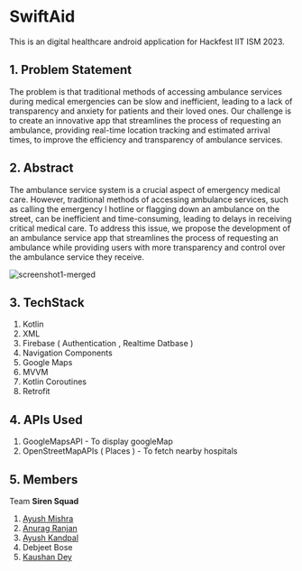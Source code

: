 # SwiftAid
This is an digital  healthcare android application for Hackfest IIT ISM 2023.
## 1. Problem Statement
  The problem is that traditional methods of accessing ambulance services during medical emergencies can be slow and inefficient, leading to a lack of transparency and anxiety   for patients and their loved ones. Our challenge is to create an innovative app that streamlines the process of requesting an ambulance, providing real-time location  tracking  and estimated arrival times, to improve the efficiency and transparency of ambulance services.


## 2. Abstract
   The ambulance service system is a crucial aspect of emergency medical care. However, traditional methods of accessing ambulance services, such as calling the emergency l    hotline or flagging down an ambulance on the street, can be inefficient and time-consuming, leading to delays in receiving critical medical care. To address this issue,      we propose the development of an ambulance service app that streamlines the process of requesting an ambulance while providing users with more transparency and control      over  the ambulance service they receive.
   
   
 ![screenshot1-merged](https://github.com/AnuragRanjan2003/SwiftAid/assets/100191258/0aeed033-b230-41bb-a200-03a77f844c6f)
 
## 3. TechStack

   1. Kotlin
   2. XML
   3. Firebase ( Authentication , Realtime Datbase )
   4. Navigation Components
   5. Google Maps
   6. MVVM
   7. Kotlin Coroutines
   8. Retrofit
   
## 4. APIs Used
   1. GoogleMapsAPI - To display googleMap
   2. OpenStreetMapAPIs ( Places ) - To fetch nearby hospitals 
 
## 5. Members
   Team **Siren Squad**
  1. [Ayush Mishra](https://github.com/mAyush45)
  2. [Anurag Ranjan](https://github.com/AnuragRanjan2003)
  3. [Ayush Kandpal](https://github.com/ayush290104)
  4. Debjeet Bose
  5. [Kaushan Dey](https://github.com/KaushanDey)
